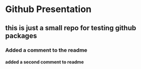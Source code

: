 # Github Presentation
## this is just a small repo for testing github packages
### Added a comment to the readme
#### added a second comment to readme